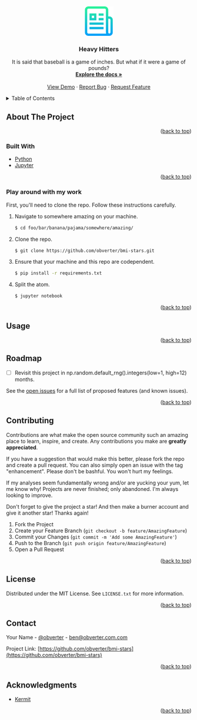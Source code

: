 <div id="top"></div>
<!--
*** Thanks for checking out the Best-README-Template. If you have a suggestion
*** that would make this better, please fork the repo and create a pull request
*** or simply open an issue with the tag "enhancement".
*** Don't forget to give the project a star!
*** Thanks again! Now go create something AMAZING! :D
-->



<!-- PROJECT SHIELDS -->
<!--
*** I'm using markdown "reference style" links for readability.
*** Reference links are enclosed in brackets [ ] instead of parentheses ( ).
*** See the bottom of this document for the declaration of the reference variables
*** for contributors-url, forks-url, etc. This is an optional, concise syntax you may use.
*** https://www.markdownguide.org/basic-syntax/#reference-style-links
-->
<!-- [![Contributors][contributors-shield]][contributors-url]
[![Forks][forks-shield]][forks-url]
[![Stargazers][stars-shield]][stars-url]
[![Issues][issues-shield]][issues-url]
[![MIT License][license-shield]][license-url]
[![LinkedIn][linkedin-shield]][linkedin-url] -->



<!-- PROJECT LOGO -->
<br />
<div align="center">
  <a href="https://github.com/obverter/bmi-stars">
    <img src="images/logo.png" alt="Logo" width="80" height="80">
  </a>

<h3 align="center">Heavy Hitters</h3>

  <p align="center">
    It is said that baseball is a game of inches. But what if it were a game of pounds?
    <br />
    <a href="https://github.com/obverter/bmi-stars"><strong>Explore the docs »</strong></a>
    <br />
    <br />
    <a href="https://github.com/obverter/bmi-stars">View Demo</a>
    ·
    <a href="https://github.com/obverter/bmi-stars/issues">Report Bug</a>
    ·
    <a href="https://github.com/obverter/bmi-stars/issues">Request Feature</a>
  </p>
</div>



<!-- TABLE OF CONTENTS -->
<details>
  <summary>Table of Contents</summary>
  <ol>
    <li>
      <a href="#about-the-project">About The Project</a>
      <ul>
        <li><a href="#built-with">Built With</a></li>
      </ul>
    </li>
    <li>
      <a href="#getting-started">Getting Started</a>
      <ul>
        <li><a href="#prerequisites">Prerequisites</a></li>
        <li><a href="#installation">Installation</a></li>
      </ul>
    </li>
    <li><a href="#usage">Usage</a></li>
    <li><a href="#roadmap">Roadmap</a></li>
    <li><a href="#contributing">Contributing</a></li>
    <li><a href="#license">License</a></li>
    <li><a href="#contact">Contact</a></li>
    <li><a href="#acknowledgments">Acknowledgments</a></li>
  </ol>
</details>



<!-- ABOUT THE PROJECT -->
## About The Project
<!--
[![Product Name Screen Shot][product-screenshot]](https://example.com) -->

<!-- Here's a blank template to get started: To avoid retyping too much info. Do a search and replace with your text editor for the following: `obverter`, `bmi-stars`, `obverter`, `BenTylerElliott`, `obverter.com`, `ben`, `Heavy Hitters`, `It is said that baseball is a game of inches. But what if it were a game of pounds?` -->

<p align="right">(<a href="#top">back to top</a>)</p>



### Built With

<!-- * [Next.js](https://nextjs.org/)
* [React.js](https://reactjs.org/)
* [Vue.js](https://vuejs.org/)
* [Angular](https://angular.io/)
* [Svelte](https://svelte.dev/)
* [Laravel](https://laravel.com)
* [Bootstrap](https://getbootstrap.com)
* [JQuery](https://jquery.com) -->
* [Python](https://python.org)
* [Jupyter](https://jupyter.org)

<p align="right">(<a href="#top">back to top</a>)</p>



<!-- GETTING STARTED -->
<!-- ## Getting Started

This is an example of how you may give instructions on setting up your project locally.
To get a local copy up and running follow these simple example steps. -->
### Play around with my work

First, you'll need to clone the repo. Follow these instructions carefully.

1. Navigate to somewhere amazing on your machine.
    ```sh
    $ cd foo/bar/banana/pajama/somewhere/amazing/
    ```
2. Clone the repo.
   ```sh
   $ git clone https://github.com/obverter/bmi-stars.git
   ```
3. Ensure that your machine and this repo are codependent.
   ```sh
   $ pip install -r requirements.txt
   ```
<!-- 4. Enter your API in `config.js`
   ```js
   const API_KEY = 'ENTER YOUR API';
   ```-->
4. Split the atom.
   ```sh
   $ jupyter notebook
   ```


<p align="right">(<a href="#top">back to top</a>)</p>



<!-- USAGE EXAMPLES -->
## Usage

<!-- Use this space to show useful examples of how a project can be used. Additional screenshots, code examples and demos work well in this space. You may also link to more resources. -->

<!-- _For more examples, please refer to the [Documentation](https://example.com)_ -->

<p align="right">(<a href="#top">back to top</a>)</p>



<!-- ROADMAP -->
## Roadmap

- [ ] Revisit this project in np.random.default_rng().integers(low=1, high=12) months.


See the [open issues](https://github.com/obverter/bmi-stars/issues) for a full list of proposed features (and known issues).

<p align="right">(<a href="#top">back to top</a>)</p>



<!-- CONTRIBUTING -->
## Contributing

Contributions are what make the open source community such an amazing place to learn, inspire, and create. Any contributions you make are **greatly appreciated**.

If you have a suggestion that would make this better, please fork the repo and create a pull request. You can also simply open an issue with the tag "enhancement". Please don't be bashful. You won't hurt my feelings.

If my analyses seem fundamentally wrong and/or are yucking your yum, let me know why! Projects are never finished; only abandoned. I'm always looking to improve.

Don't forget to give the project a star! And then make a burner account and give it another star! Thanks again!

1. Fork the Project
2. Create your Feature Branch (`git checkout -b feature/AmazingFeature`)
3. Commit your Changes (`git commit -m 'Add some AmazingFeature'`)
4. Push to the Branch (`git push origin feature/AmazingFeature`)
5. Open a Pull Request

<p align="right">(<a href="#top">back to top</a>)</p>



<!-- LICENSE -->
## License

Distributed under the MIT License. See `LICENSE.txt` for more information.

<p align="right">(<a href="#top">back to top</a>)</p>



<!-- CONTACT -->
## Contact

Your Name - [@obverter](https://twitter.com/obverter) - ben@obverter.com.com

Project Link: [https://github.com/obverter/bmi-stars](https://github.com/obverter/bmi-stars)

<p align="right">(<a href="#top">back to top</a>)</p>



<!-- ACKNOWLEDGMENTS -->
## Acknowledgments

* [Kermit](https://instagram.com/dangerkermit)
<!-- * []()
* []() -->

<p align="right">(<a href="#top">back to top</a>)</p>



<!-- MARKDOWN LINKS & IMAGES -->
<!-- https://www.markdownguide.org/basic-syntax/#reference-style-links -->
[contributors-shield]: https://img.shields.io/github/contributors/obverter/bmi-stars.svg?style=for-the-badge
[contributors-url]: https://github.com/obverter/bmi-stars/graphs/contributors
[forks-shield]: https://img.shields.io/github/forks/obverter/bmi-stars.svg?style=for-the-badge
[forks-url]: https://github.com/obverter/bmi-stars/network/members
[stars-shield]: https://img.shields.io/github/stars/obverter/bmi-stars.svg?style=for-the-badge
[stars-url]: https://github.com/obverter/bmi-stars/stargazers
[issues-shield]: https://img.shields.io/github/issues/obverter/bmi-stars.svg?style=for-the-badge
[issues-url]: https://github.com/obverter/bmi-stars/issues
[license-shield]: https://img.shields.io/github/license/obverter/bmi-stars.svg?style=for-the-badge
[license-url]: https://github.com/obverter/bmi-stars/blob/master/LICENSE.txt
[linkedin-shield]: https://img.shields.io/badge/-LinkedIn-black.svg?style=for-the-badge&logo=linkedin&colorB=555
[linkedin-url]: https://linkedin.com/in/BenTylerElliott
[product-screenshot]: images/screenshot.png
